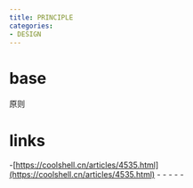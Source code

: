 ```yaml
---
title: PRINCIPLE
categories: 
- DESIGN
---
```


# base
原则

# links
-[https://coolshell.cn/articles/4535.html](https://coolshell.cn/articles/4535.html)
-[]()
-[]()
-[]()
-[]()
-[]()